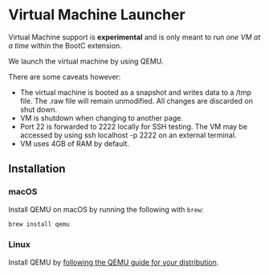 # Virtual Machine Launcher

Virtual Machine support is **experimental** and is only meant to run *one VM at a time* within the BootC extension.

We launch the virtual machine by using QEMU.

There are some caveats however:
- The virtual machine is booted as a snapshot and writes data to a /tmp file. The .raw file will remain unmodified. All changes are discarded on shut down.
- VM is shutdown when changing to another page.
- Port 22 is forwarded to 2222 locally for SSH testing. The VM may be accessed by using ssh localhost -p 2222 on an external terminal.
- VM uses 4GB of RAM by default.

## Installation

### macOS

Install QEMU on macOS by running the following with `brew`:

```sh
brew install qemu
```

### Linux

Install QEMU by [following the QEMU guide for your distribution](https://www.qemu.org/download/#linux).
